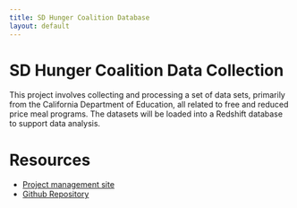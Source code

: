 ```yaml
---
title: SD Hunger Coalition Database
layout: default
---
```


# SD Hunger Coalition Data Collection

This project involves collecting and processing a set of data sets, primarily from the California
Department of Education, all related to free and reduced price meal programs. The datasets will be loaded
into a Redshift database to support data analysis.

# Resources

* [Project management site](https://redmine.civicknowledge.com/projects/san-diego-hunger-coalition-meal-programs)
* [Github Repository](https://github.com/sandiegodata-projects/sandiegohungercoalition.org)